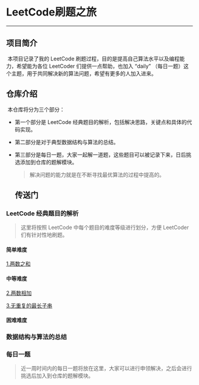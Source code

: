 # LeetCode刷题之旅

***
## 项目简介

​	本项目记录了我的 LeetCode 刷题过程，目的是提高自己算法水平以及编程能力，希望能为各位 LeetCoder 们提供一点帮助，也加入 “daily” （每日一题）这个主题，用于共同解决新的算法问题，希望有更多的人加入进来。

## 仓库介绍

​	本仓库将分为三个部分：

* 第一个部分是 LeetCode 经典题目的解析，包括解决思路，关键点和具体的代码实现。

* 第二部分是对于典型数据结构与算法的总结。

* 第三部分是每日一题，大家一起解一道题，这些题目可以被记录下来，日后挑选添加到仓库的题解模块。

  > 解决问题的能力就是在不断寻找最优算法的过程中提高的。

	## 传送门

###  LeetCode 经典题目的解析

> 这里将按照 LeetCode 中每个题目的难度等级进行划分，方便 LeetCoder 们有针对性地刷题。

#### 简单难度
[1.两数之和](https://github.com/Silence-ye/LeetCode/blob/master/problems/1.%E4%B8%A4%E6%95%B0%E4%B9%8B%E5%92%8C.md)

#### 中等难度
[2.两数相加](https://github.com/Silence-ye/LeetCode/blob/master/problems/2.%E4%B8%A4%E6%95%B0%E7%9B%B8%E5%8A%A0.md)

[3.无重复的最长子串](https://github.com/Silence-ye/LeetCode/blob/master/problems/3.%E6%97%A0%E9%87%8D%E5%A4%8D%E7%9A%84%E6%9C%80%E5%A4%A7%E5%AD%90%E4%B8%B2.md)

#### 困难难度

### 数据结构与算法的总结

### 每日一题

> 近一周时间内的每日一题将放在这里，大家可以进行申领解决，之后会进行挑选后加入到仓库的题解模块。








